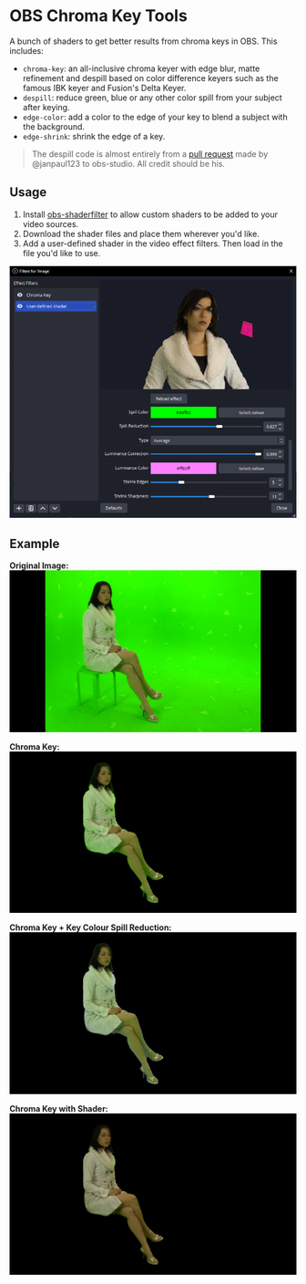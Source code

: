 # OBS Chroma Key Tools

A bunch of shaders to get better results from chroma keys in OBS. This includes:

- `chroma-key`: an all-inclusive chroma keyer with edge blur, matte refinement and despill based on color difference keyers such as the famous IBK keyer and Fusion's Delta Keyer.
- `despill`: reduce green, blue or any other color spill from your subject after keying.
- `edge-color`: add a color to the edge of your key to blend a subject with the background.
- `edge-shrink`: shrink the edge of a key.

> The despill code is almost entirely from a [pull request](https://github.com/janpaul123/obs-studio/blob/063fdc0306dfae24d8c084a44e895f30517472a4/plugins/obs-filters/data/chroma_key_filter.effect) made by @janpaul123 to obs-studio. All credit should be his.

## Usage

1. Install [obs-shaderfilter](https://obsproject.com/forum/resources/obs-shaderfilter.1736/) to allow custom shaders to be added to your video sources.
2. Download the shader files and place them wherever you'd like.
3. Add a user-defined shader in the video effect filters. Then load in the file you'd like to use.

![](/images/settings.png)

## Example

**Original Image:**
![](/images/original.png)

**Chroma Key:**
![](/images/obs-chroma-key.png)

**Chroma Key + Key Colour Spill Reduction:**
![](/images/obs-chroma-key-despill.png)

**Chroma Key with Shader:**
![](/images/despill-shader.png)
